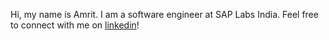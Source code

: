 <!--
.. title: About
.. slug: about
.. date: 2024-01-28 18:19:12 UTC+05:30
.. tags: 
.. category: 
.. link: 
.. description: Know about me.
.. type: text
-->

Hi, my name is Amrit. I am a software engineer at SAP Labs India. Feel free to connect with me on [linkedin](https://www.linkedin.com/in/amritpandey23/)!
